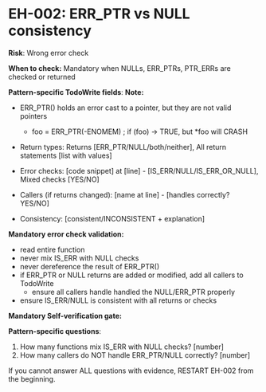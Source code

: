 # EH-002: ERR_PTR vs NULL consistency

**Risk**: Wrong error check

**When to check:** Mandatory when NULLs, ERR_PTRs, PTR_ERRs are checked or returned

**Pattern-specific TodoWrite fields**:
**Note:**

- ERR_PTR() holds an error cast to a pointer, but they are not valid pointers
  - foo = ERR_PTR(-ENOMEM) ; if (foo) -> TRUE, but *foo will CRASH


- Return types: Returns [ERR_PTR/NULL/both/neither], All return statements [list with values]
- Error checks: [code snippet] at [line] - [IS_ERR/NULL/IS_ERR_OR_NULL], Mixed checks [YES/NO]
- Callers (if returns changed): [name at line] - [handles correctly? YES/NO]
- Consistency: [consistent/INCONSISTENT + explanation]

**Mandatory error check validation:**
- read entire function
- never mix IS_ERR with NULL checks
- never dereference the result of ERR_PTR()
- if ERR_PTR or NULL returns are added or modified, add all callers to TodoWrite
  - ensure all callers handle handled the NULL/ERR_PTR properly
- ensure IS_ERR/NULL is consistent with all returns or checks

**Mandatory Self-verification gate:**

**Pattern-specific questions**:
  1. How many functions mix IS_ERR with NULL checks? [number]
  2. How many callers do NOT handle ERR_PTR/NULL correctly? [number]

If you cannot answer ALL questions with evidence, RESTART EH-002 from the beginning.
